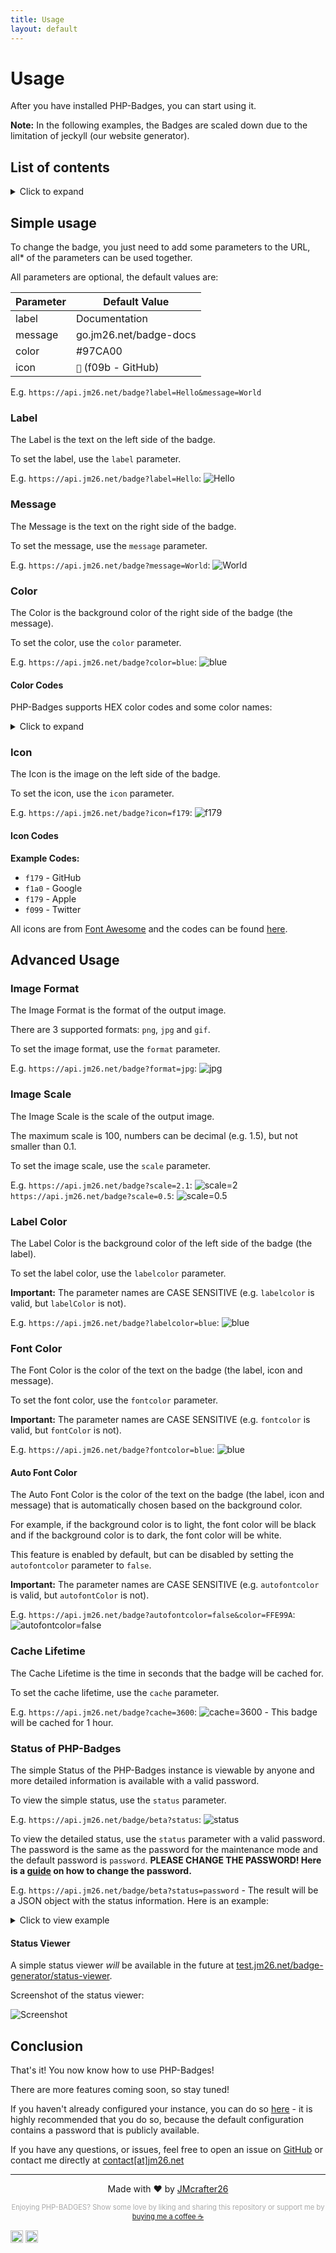 ```yaml
---
title: Usage
layout: default
---
```


# Usage

After you have installed PHP-Badges, you can start using it.

**Note:** In the following examples, the Badges are scaled down due to the limitation of jeckyll (our website generator).

## List of contents

<!-- Unfoldable TOC -->
<details>
<summary>Click to expand</summary>

<ul>
  <li><a href="#usage">Usage</a></li>
  <li><a href="#list-of-contents">List of contents</a></li>
  <li><a href="#simple-usage">Simple usage</a>
    <ul>
      <li><a href="#label">Label</a></li>
      <li><a href="#message">Message</a></li>
      <li><a href="#color">Color</a>
        <ul>
          <li><a href="#color-codes">Color Codes</a></li>
        </ul>
      </li>
      <li><a href="#icon">Icon</a>
        <ul>
          <li><a href="#icon-codes">Icon Codes</a></li>
        </ul>
      </li>
    </ul>
  </li>
  <li><a href="#advanced-usage">Advanced Usage</a>
    <ul>
      <li><a href="#image-format">Image Format</a></li>
      <li><a href="#image-scale">Image Scale</a></li>
      <li><a href="#label-color">Label Color</a></li>
      <li><a href="#font-color">Font Color</a>
        <ul>
          <li><a href="#auto-font-color">Auto Font Color</a></li>
        </ul>
      </li>
      <li><a href="#cache-lifetime">Cache Lifetime</a></li>
      <li><a href="#status-of-php-badges">Status of PHP-Badges</a>
        <ul>
          <li><a href="#status-viewer">Status Viewer</a></li>
        </ul>
      </li>
    </ul>
  </li>
  <li><a href="#conclusion">Conclusion</a></li>
</ul>


</details>

## Simple usage

To change the badge, you just need to add some parameters to the URL, all* of the parameters can be used together.

All parameters are optional, the default values are:

<!-- $icon = '&#xf09b;'; // Default Font Awesome icon
$label = 'Documentation:'; // Default label
$message = 'go.jm26.net/badge-docs'; // Default message
$labelColor = '#555555'; // Default label color
$messageColor = '#97CA00'; // Default message color
$colorText = '#ffffff'; // Default text color
$autoFontColor = true; // Automatically change the text color to black or white depending on the background color
// Advanced settings
$imageFormat = 'png'; // Default image format (png, jpg, gif)
$cacheLife = 5; // Default cache life (in seconds)
$scale = 15; // Image scale (Higher = Better quality, but bigger file size.)
$maxScale = 100; // Maximum image scale
$resizeOutput = false; // Downscale the output image to the original size. (!Reduces quality!) -->

<table>
  <thead>
    <tr>
      <th>Parameter</th>
      <th>Default Value</th>
    </tr>
  </thead>
  <tbody>
    <tr>
      <td>label</td>
      <td>Documentation</td>
    </tr>
    <tr>
      <td>message</td>
      <td>go.jm26.net/badge-docs</td>
    </tr>
    <tr>
      <td>color</td>
      <td>#97CA00</td>
    </tr>
    <tr>
      <td>icon</td>
      <td><code>&#xf09b;</code> (f09b - GitHub)</td>
    </tr>
  </tbody>
</table>


E.g. `https://api.jm26.net/badge?label=Hello&message=World`


### Label

The Label is the text on the left side of the badge.

To set the label, use the `label` parameter.

E.g. `https://api.jm26.net/badge?label=Hello`: ![Hello](https://api.jm26.net/badge?label=Hello&message=&scale=1)

### Message

The Message is the text on the right side of the badge.

To set the message, use the `message` parameter.

E.g. `https://api.jm26.net/badge?message=World`: ![World](https://api.jm26.net/badge?label=&message=World&scale=1)

### Color

The Color is the background color of the right side of the badge (the message).

To set the color, use the `color` parameter.

E.g. `https://api.jm26.net/badge?color=blue`: ![blue](https://api.jm26.net/badge/beta?color=blue&scale=1&icon=)

#### Color Codes

PHP-Badges supports HEX color codes and some color names:

<details>
<summary>Click to expand</summary>

**Some colors are only available in newer versions of PHP-Badges.**

<table>
  <thead>
    <tr>
      <th>Color Name</th>
      <th>HEX Code</th>
      <th>Preview</th>
    </tr>
  </thead>
  <tbody>
    <tr>
      <td>red</td>
      <td>#e05d44</td>
      <td><img src="https://api.jm26.net/badge?label=&amp;message=red&amp;color=red&amp;scale=1" alt="red"></td>
    </tr>
    <tr>
      <td>orange</td>
      <td>#fe7d37</td>
      <td><img src="https://api.jm26.net/badge?label=&amp;message=orange&amp;color=orange&amp;scale=1" alt="orange"></td>
    </tr>
    <tr>
      <td>yellow</td>
      <td>#dfb317</td>
      <td><img src="https://api.jm26.net/badge?label=&amp;message=yellow&amp;color=yellow&amp;scale=1" alt="yellow"></td>
    </tr>
    <tr>
      <td>green</td>
      <td>#97CA00</td>
      <td><img src="https://api.jm26.net/badge?label=&amp;message=green&amp;color=green&amp;scale=1" alt="green"></td>
    </tr>
    <tr>
      <td>brighgreen</td>
      <td>#44cc11</td>
      <td><img src="https://api.jm26.net/badge/?label=&amp;message=brightgreen&amp;color=brightgreen&amp;scale=1" alt="brighgreen"></td>
    </tr>
    <tr>
      <td>cyan</td>
      <td>#00eaff</td>
      <td><img src="https://api.jm26.net/badge?label=&amp;message=cyan&amp;color=cyan&amp;scale=1" alt="cyan"></td>
    </tr>
    <tr>
      <td>blue</td>
      <td>#007ec6</td>
      <td><img src="https://api.jm26.net/badge?label=&amp;message=blue&amp;color=blue&amp;scale=1" alt="blue"></td>
    </tr>
    <tr>
      <td>violet</td>
      <td>#7b16ff</td>
      <td><img src="https://api.jm26.net/badge?label=&amp;message=violet&amp;color=violet&amp;scale=1" alt="violet"></td>
    </tr>
    <tr>
      <td>pink</td>
      <td>#ff69b4</td>
      <td><img src="https://api.jm26.net/badge?label=&amp;message=pink&amp;color=pink&amp;scale=1" alt="pink"></td>
    </tr>
    <tr>
      <td>grey</td>
      <td>#555555</td>
      <td><img src="https://api.jm26.net/badge?label=&amp;message=grey&amp;color=grey&amp;scale=1" alt="grey"></td>
    </tr>
    <tr>
      <td>silver</td>
      <td>#9f9f9f</td>
      <td><img src="https://api.jm26.net/badge?label=&amp;message=silver&amp;color=silver&amp;scale=1" alt="silver"></td>
    </tr>
    <tr>
      <td>lightgrey</td>
      <td>#9f9f9f</td>
      <td><img src="https://api.jm26.net/badge?label=&amp;message=lightgrey&amp;color=lightgrey&amp;scale=1" alt="lightgrey"></td>
    </tr>
    <tr>
      <td>black</td>
      <td>#000000</td>
      <td><img src="https://api.jm26.net/badge/beta?label=&amp;message=black&amp;color=black&amp;scale=1" alt="black"></td>
    </tr>
    <tr>
      <td>white</td>
      <td>#ffffff</td>
      <td><img src="https://api.jm26.net/badge/beta?label=&amp;message=white&amp;color=white&amp;scale=1&fontcolor=black" alt="white"></td>
    </tr>
    <tr>
      <td>critical</td>
      <td>#e05d44</td>
      <td><img src="https://api.jm26.net/badge?label=&amp;message=critical&amp;color=critical&amp;scale=1" alt="critical"></td>
    </tr>
    <tr>
      <td>important</td>
      <td>#fe7d37</td>
      <td><img src="https://api.jm26.net/badge?label=&amp;message=important&amp;color=important&amp;scale=1" alt="important"></td>
    </tr>
    <tr>
      <td>highlight</td>
      <td>#dbe300</td>
      <td><img src="https://api.jm26.net/badge?label=&amp;message=highlight&amp;color=highlight&amp;scale=1" alt="highlight"></td>
    </tr>
    <tr>
      <td>ok</td>
      <td>#97CA00</td>
      <td><img src="https://api.jm26.net/badge?label=&amp;message=ok&amp;color=ok&amp;scale=1" alt="ok"></td>
    </tr>
    <tr>
      <td>success</td>
      <td>#44cc11</td>
      <td><img src="https://api.jm26.net/badge?label=&amp;message=success&amp;color=success&amp;scale=1" alt="success"></td>
    </tr>
    <tr>
      <td>informational</td>
      <td>#007ec6</td>
      <td><img src="https://api.jm26.net/badge?label=&amp;message=informational&amp;color=informational&amp;scale=1" alt="informational"></td>
    </tr>
    <tr>
      <td>inactive</td>
      <td>#9f9f9f</td>
      <td><img src="https://api.jm26.net/badge?label=&amp;message=inactive&amp;color=inactive&amp;scale=1" alt="inactive"></td>
    </tr>
  </tbody>
</table>


</details>

### Icon

The Icon is the image on the left side of the badge.

To set the icon, use the `icon` parameter.

E.g. `https://api.jm26.net/badge?icon=f179`: ![f179](https://api.jm26.net/badge?label=&message=&scale=1&icon=f179)

#### Icon Codes

**Example Codes:**
- `f179` - GitHub
- `f1a0` - Google
- `f179` - Apple
- `f099` - Twitter

All icons are from [Font Awesome](https://fontawesome.com) and the codes can be found [here](https://fontawesome.com/v5/cheatsheet/free/brands).

## Advanced Usage

### Image Format

The Image Format is the format of the output image.

There are 3 supported formats: `png`, `jpg` and `gif`.

To set the image format, use the `format` parameter.

E.g. `https://api.jm26.net/badge?format=jpg`: ![jpg](https://api.jm26.net/badge?scale=1&format=jpg)

### Image Scale

The Image Scale is the scale of the output image.

The maximum scale is 100, numbers can be decimal (e.g. 1.5), but not smaller than 0.1.

To set the image scale, use the `scale` parameter.

E.g. `https://api.jm26.net/badge?scale=2.1`: ![scale=2](https://api.jm26.net/badge?scale=2.1)`https://api.jm26.net/badge?scale=0.5`: ![scale=0.5](https://api.jm26.net/badge?scale=0.5)

### Label Color

The Label Color is the background color of the left side of the badge (the label).

To set the label color, use the `labelcolor` parameter.

**Important:** The parameter names are CASE SENSITIVE (e.g. `labelcolor` is valid, but `labelColor` is not).

E.g. `https://api.jm26.net/badge?labelcolor=blue`: ![blue](https://api.jm26.net/badge/beta?scale=1&labelcolor=blue)

### Font Color

The Font Color is the color of the text on the badge (the label, icon and message).

To set the font color, use the `fontcolor` parameter.

**Important:** The parameter names are CASE SENSITIVE (e.g. `fontcolor` is valid, but `fontColor` is not).

E.g. `https://api.jm26.net/badge?fontcolor=blue`: ![blue](https://api.jm26.net/badge/beta?scale=1&fontcolor=blue)

#### Auto Font Color

The Auto Font Color is the color of the text on the badge (the label, icon and message) that is automatically chosen based on the background color.

For example, if the background color is to light, the font color will be black and if the background color is to dark, the font color will be white.

This feature is enabled by default, but can be disabled by setting the `autofontcolor` parameter to `false`.

**Important:** The parameter names are CASE SENSITIVE (e.g. `autofontcolor` is valid, but `autofontColor` is not).

E.g. `https://api.jm26.net/badge?autofontcolor=false&color=FFE99A`: ![autofontcolor=false](https://api.jm26.net/badge?scale=1&autofontcolor=false&color=FFE99A)

### Cache Lifetime

The Cache Lifetime is the time in seconds that the badge will be cached for.

To set the cache lifetime, use the `cache` parameter.

E.g. `https://api.jm26.net/badge?cache=3600`: ![cache=3600](https://api.jm26.net/badge?scale=1&cache=3600) - This badge will be cached for 1 hour.

### Status of PHP-Badges

The simple Status of the PHP-Badges instance is viewable by anyone and more detailed information is available with a valid password.

To view the simple status, use the `status` parameter.

E.g. `https://api.jm26.net/badge/beta?status`: ![status](https://api.jm26.net/badge/beta?scale=1&status)

To view the detailed status, use the `status` parameter with a valid password. The password is the same as the password for the maintenance mode and the default password is `password`. 
**PLEASE CHANGE THE PASSWORD! Here is a [guide](./configuration.html#maintenance-password) on how to change the password.**

E.g. `https://api.jm26.net/badge/beta?status=password` - The result will be a JSON object with the status information. Here is an example:

<details>
<summary>Click to view example</summary>
<code class="language-json">
{
  "status": "ok",
  "warnings": 0,
  "message": "Everything is working fine!",
  "version": {
    "current version": "1.2.2",
    "newest version": "1.2.0",
    "update available": false,
    "check for updates": true,
    "update url": "https://github.com/JMcrafter26/php-badges/releases/latest"
  },
  "server": {
    "server": "Apache",
    "php": "7.4.33",
    "directory": "/htdocs/badge",
    "file": "/htdocs/badge/generate.php",
    "host": "example.com",
    "ip": "1.1.1.1",
    "gd extension": "true"
  },
  "assets": {
    "font": "true",
    "icons": "true"
  },
  "external services": {
    "internet": "true",
    "github repo": "true",
    "update server": "true"
  },
  "configuration": {
    "maintenance mode": false,
    "icon": "&#xf09b;",
    "label": "Documentation:",
    "message": "go.jm26.net/badge-docs",
    "label color": "#555555",
    "message color": "#97CA00",
    "color text": "#ffffff",
    "auto font color": true,
    "image format": "png",
    "cachelife": 5,
    "scale": 15,
    "resize output": false,
    "font path": "./DejaVuSans.woff",
    "icons path": "./font-awesome.woff"
  }
}
</code>
</details>

#### Status Viewer

A simple status viewer *will* be available in the future at [test.jm26.net/badge-generator/status-viewer](https://test.jm26.net/badge-generator/status-viewer).

Screenshot of the status viewer:

![Screenshot](https://i.imgur.com/1jJ9M5t.png)

## Conclusion

That's it! You now know how to use PHP-Badges!

There are more features coming soon, so stay tuned!

If you haven't already configured your instance, you can do so [here](./configuration.html) - it is highly recommended that you do so, because the default configuration contains a password that is publicly available.

If you have any questions, or issues, feel free to open an issue on [GitHub](https://github.com/JMcrafter26/php-badges/issues) or contact me directly at [&#099;&#111;&#110;&#116;&#097;&#099;&#116;[&#097;&#116;]&#106;&#109;&#050;&#054;&#046;&#110;&#101;&#116;](mailto:&#099;&#111;&#110;&#116;&#097;&#099;&#116;[&#097;&#116;]&#106;&#109;&#050;&#054;&#046;&#110;&#101;&#116;)


***
<p style="text-align: center;">Made with ❤️ by <a href="https://jm26.net">JMcrafter26</a></p>
<p style="text-align: center; color: #aaa; font-size: 0.8em;">
Enjoying PHP-BADGES? Show some love by liking and sharing this repository or support me by <a href="https://www.buymeacoffee.com/JM26.NET" target="_blank">buying me a coffee ☕</a>
</p>
<a href="https://github.com/jmcrafter26/php-badges" target="_blank"><img src="https://api.jm26.net/badge?g&label=Github&icon=f09b&message=Repository&color=007EC6&scale=1" height="20px" alt="Github Repository" ></a>
<a href="https://github.com/jmcrafter26/php-badges/release/latest" target="_blank"><img src="https://api.jm26.net/badge?g&label=Github&icon=f09b&message=Releases&color=238636&scale=1" height="20px" alt="Github Releases" ></a>
